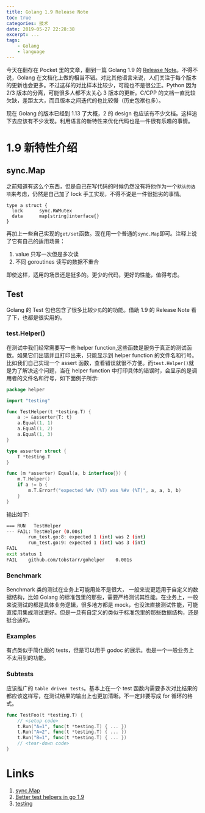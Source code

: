 ```yaml
---
title: Golang 1.9 Release Note
toc: true
categories: 技术
date: 2019-05-27 22:28:38
excerpt: ...
tags:
    - Golang
    - language
---
```



<!-- toc -->


今天在翻存在 Pocket 里的文章，翻到一篇 Golang 1.9 的 [Release Note](https://golang.org/doc/go1.9)。不得不说，Golang 在文档化上做的相当不错。对比其他语言来说，人们关注于每个版本的更新也会更多。不过这样的对比样本比较少，可能也不是很公正。Python 因为 2/3 版本的分离，可能很多人都不太关心 3 版本的更新。C/CPP 的文档一直比较欠缺，差距太大，而且版本之间迭代的也比较慢（历史包袱也多）。

现在 Golang 的版本已经到 1.13 了大概，2 的 design 也应该有不少文档。这样追下去应该有不少发现。利用语言的新特性来优化代码也是一件很有乐趣的事情。

# 1.9 新特性介绍

## sync.Map
之前知道有这么个东西，但是自己在写代码的时候仍然没有将他作为一个`默认的选项`来考虑，仍然是自己加了 lock 手工实现，不得不说是一件很拙劣的事情。

```golang
type a struct {
  lock      sync.RWMutex
  data      map[string]interface{}
}
```

再加上一些自己实现的`get/set`函数。现在用一个普通的`sync.Map`即可。注释上说了它有自己的适用场景：

1. value 只写一次但是多次读
2. 不同 goroutines 读写的数据不重合

即使这样，适用的场景还是挺多的。更少的代码，更好的性能，值得考虑。

## Test

Golang 的 Test 包也包含了很多比较`少见`的的功能。借助 1.9 的 Release Note 看了下，也都是很实用的。

### test.Helper()

在测试中我们经常需要写一些 helper function,这些函数是服务于真正的测试函数。如果它们出错并且打印出来，只能显示到 helper function 的文件名和行号。比如我们自己实现一个 assert 函数，查看错误就很不方便。而`test.Helper()`就是为了解决这个问题，当在 helper function 中打印具体的错误时，会显示的是调用者的文件名和行号，如下面例子所示:

```go
package helper

import "testing"

func TestHelper(t *testing.T) {
	a := &asserter{T: t}
	a.Equal(1, 1)
	a.Equal(1, 2)
	a.Equal(1, 3)
}

type asserter struct {
	T *testing.T
}

func (m *asserter) Equal(a, b interface{}) {
	m.T.Helper()
	if a != b {
		m.T.Errorf("expected %#v (%T) was %#v (%T)", a, a, b, b)
	}
}
```

输出如下:

```bash
=== RUN   TestHelper
--- FAIL: TestHelper (0.00s)
        run_test.go:8: expected 1 (int) was 2 (int)
        run_test.go:9: expected 1 (int) was 3 (int)
FAIL
exit status 1
FAIL    github.com/tobstarr/gohelper    0.001s

```


### Benchmark

Benchmark 类的测试在业务上可能用处不是很大， 一般来说更适用于自定义的数据结构，比如 Golang 的标准包里的那些，需要严格测试其性能。在业务上，一般来说测试的都是具体业务逻辑，很多地方都是 mock，也没法直接测试性能，可能直接用集成测试更好。但是一旦有自定义的类似于标准包里的那些数据结构，还是挺合适的。

### Examples
有点类似于简化版的 tests，但是可以用于 godoc 的展示。也是一个一般业务上不太用到的功能。



### Subtests

应该推广的 `table driven tests`。基本上在一个 test 函数内需要多次对比结果的都应该这样写，在测试结果的输出上也更加清晰。不一定非要写成 for 循环的格式。

```go
func TestFoo(t *testing.T) {
    // <setup code>
    t.Run("A=1", func(t *testing.T) { ... })
    t.Run("A=2", func(t *testing.T) { ... })
    t.Run("B=1", func(t *testing.T) { ... })
    // <tear-down code>
}

```



# Links


1. [sync.Map](https://golang.org/pkg/sync/#Map)
2. [Better test helpers in go 1.9](https://www.tobstarr.com/2017/06/16/better-test-helpers-in-go/)
3. [testing](https://golang.org/pkg/testing/)



